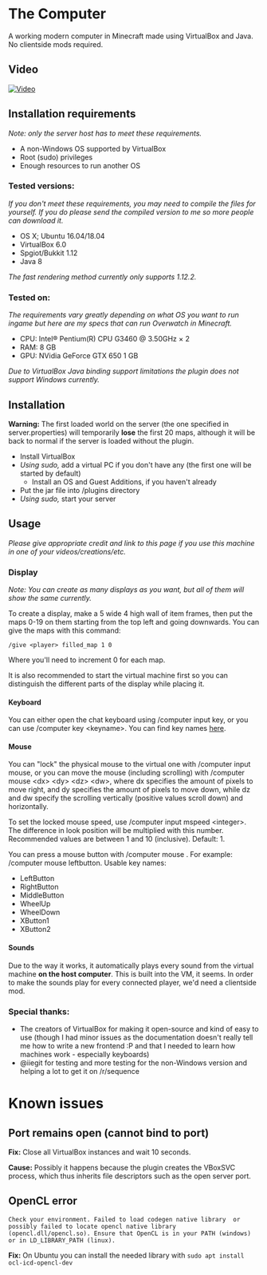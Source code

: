 # The Computer
A working modern computer in Minecraft made using VirtualBox and Java. No clientside mods required.

## Video

[![Video](https://img.youtube.com/vi/K4t98YUIm4M/0.jpg)](https://www.youtube.com/watch?v=K4t98YUIm4M)

## Installation requirements
*Note: only the server host has to meet these requirements.*

* A non-Windows OS supported by VirtualBox
* Root (sudo) privileges
* Enough resources to run another OS

### Tested versions:
*If you don't meet these requirements, you may need to compile the files for yourself. If you do please send the compiled version to me so more people can download it.*

* OS X; Ubuntu 16.04/18.04
* VirtualBox 6.0
* Spgiot/Bukkit 1.12
* Java 8

*The fast rendering method currently only supports 1.12.2.*

### Tested on:
*The requirements vary greatly depending on what OS you want to run ingame but here are my specs that can run Overwatch in Minecraft.*

* CPU: Intel® Pentium(R) CPU G3460 @ 3.50GHz × 2
* RAM: 8 GB
* GPU: NVidia GeForce GTX 650 1 GB

*Due to VirtualBox Java binding support limitations the plugin does not support Windows currently.*

## Installation
**Warning:** The first loaded world on the server (the one specified in server.properties) will temporarily **lose** the first 20 maps, although it will be back to normal if the server is loaded without the plugin.

* Install VirtualBox
* *Using sudo,* add a virtual PC if you don't have any (the first one will be started by default)
    * Install an OS and Guest Additions, if you haven't already
* Put the jar file into <server>/plugins directory
* *Using sudo,* start your server

## Usage
*Please give appropriate credit and link to this page if you use this machine in one of your videos/creations/etc.*

### Display
*Note: You can create as many displays as you want, but all of them will show the same currently.*

To create a display, make a 5 wide 4 high wall of item frames, then put the maps 0-19 on them starting from the top left and going downwards. You can give the maps with this command:

    /give <player> filled_map 1 0

Where you'll need to increment 0 for each map.

It is also recommended to start the virtual machine first so you can distinguish the different parts of the display while placing it.

#### Keyboard
You can either open the chat keyboard using /computer input key, or you can use /computer key \<keyname\>. You can find key names [here](https://github.com/NorbiPeti/VirtualComputer/blob/directvb/VirtualComputer/src/sznp/virtualcomputer/Scancode.java).

#### Mouse
You can "lock" the physical mouse to the virtual one with /computer input mouse, or you can move the mouse (including scrolling) with /computer mouse \<dx\> \<dy\> \<dz\> \<dw\>, where dx specifies the amount of pixels to move right, and dy specifies the amount of pixels to move down, while dz and dw specify the scrolling vertically (positive values scroll down) and horizontally.

To set the locked mouse speed, use /computer input mspeed \<integer\>. The difference in look position will be multiplied with this number. Recommended values are between 1 and 10 (inclusive). Default: 1.

You can press a mouse button with /computer mouse <buttonname>. For example: /computer mouse leftbutton. Usable key names:
* LeftButton
* RightButton
* MiddleButton
* WheelUp
* WheelDown
* XButton1
* XButton2

#### Sounds
Due to the way it works, it automatically plays every sound from the virtual machine **on the host computer**. This is built into the VM, it seems. In order to make the sounds play for every connected player, we'd need a clientside mod.

### Special thanks:
* The creators of VirtualBox for making it open-source and kind of easy to use (though I had minor issues as the documentation doesn't really tell me how to write a new frontend :P and that I needed to learn how machines work - especially keyboards)
* @iiegit for testing and more testing for the non-Windows version and helping a lot to get it on /r/sequence

# Known issues
## Port remains open (cannot bind to port)
**Fix:** Close all VirtualBox instances and wait 10 seconds.

**Cause:** Possibly it happens because the plugin creates the VBoxSVC process, which thus inherits file descriptors such as the open server port.

## OpenCL error

```
Check your environment. Failed to load codegen native library  or possibly failed to locate opencl native library (opencl.dll/opencl.so). Ensure that OpenCL is in your PATH (windows) or in LD_LIBRARY_PATH (linux).
```

**Fix:** On Ubuntu you can install the needed library with `sudo apt install ocl-icd-opencl-dev`

